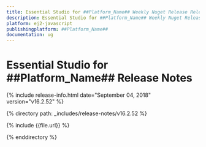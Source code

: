 ```yaml
---
title: Essential Studio for ##Platform_Name## Weekly Nuget Release Release Notes  
description: Essential Studio for ##Platform_Name## Weekly Nuget Release Release Notes  
platform: ej2-javascript
publishingplatform: ##Platform_Name##
documentation: ug
---
```


# Essential Studio for  ##Platform_Name##  Release Notes  

{% include release-info.html date="September 04, 2018"   version="v16.2.52"  %} 

{% directory path: _includes/release-notes/v16.2.52 %}

{% include {{file.url}} %}

{% enddirectory %}
